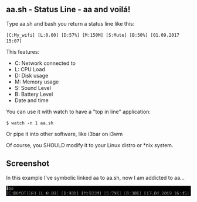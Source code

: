 aa.sh - Status Line - aa and voilá!
-----------------------------------

Type aa.sh and bash you return a status line like this:


```
[C:My_wifi] [L:0.60] [D:57%] [M:150M] [S:Mute] [B:50%] [01.09.2017 15:07]
```
This features:
- C: Network connected to
- L: CPU Load
- D: Disk usage
- M: Memory usage
- S: Sound Level
- B: Battery Level
- Date and time

You can use it with watch to have a "top in line" application:

```
$ watch -n 1 aa.sh
```

Or pipe it into other software, like i3bar on i3wm

Of course, you SHOULD modify it to your Linux distro or *nix system.

Screenshot
----------
In this example I've symbolic linked aa to aa.sh, now I am addicted to aa...

![Example](images/1.png)



